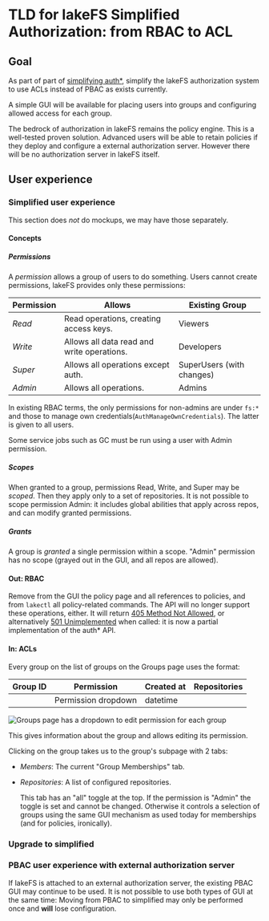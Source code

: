 # TLD for lakeFS Simplified Authorization: from RBAC to ACL

## Goal

As part of part of [simplifying auth*][auth-sec-update], simplify the lakeFS
authorization system to use ACLs instead of PBAC as exists currently.

A simple GUI will be available for placing users into groups and configuring
allowed access for each group.

The bedrock of authorization in lakeFS remains the policy engine.  This is a
well-tested proven solution.  Advanced users will be able to retain policies
if they deploy and configure a external authorization server.  However there
will be no authorization server in lakeFS itself.

## User experience

### Simplified user experience

This section does _not_ do mockups, we may have those separately.

#### Concepts

##### Permissions

A _permission_ allows a group of users to do something.  Users cannot create
permissions, lakeFS provides only these permissions:

| Permission | Allows                                     | Existing Group            |
|------------|--------------------------------------------|---------------------------|
| *Read*     | Read operations, creating access keys.     | Viewers                   |
| *Write*    | Allows all data read and write operations. | Developers                |
| *Super*    | Allows all operations except auth.         | SuperUsers (with changes) |
| *Admin*    | Allows all operations.                     | Admins                    |

In existing RBAC terms, the only permissions for non-admins are under `fs:*`
and those to manage own credentials(`AuthManageOwnCredentials`).  The latter
is given to all users.

Some service jobs such as GC must be run using a user with Admin permission.

##### Scopes

When granted to a group, permissions Read, Write, and Super may be _scoped_.
Then they apply only to a set of repositories.  It is not possible to scope
permission Admin: it includes global abilities that apply across repos, and
can modify granted permissions.

##### Grants

A group is _granted_ a single permission within a scope.  "Admin" permission
has no scope (grayed out in the GUI, and all repos are allowed).

#### Out: RBAC

Remove from the GUI the policy page and all references to policies, and from
`lakectl` all policy-related commands.  The API will no longer support these
operations, either.  It will return [405 Method Not Allowed][http-stat-405],
or alternatively [501 Unimplemented][http-stat-501] when called: it is now a
partial implementation of the auth* API.

#### In: ACLs

Every group on the list of groups on the Groups page uses the format:

| Group ID | Permission          | Created at | Repositories |
|----------|---------------------|------------|--------------|
| <name>   | Permission dropdown | datetime   | <number>     |

![Groups page has a dropdown to edit permission for each
group](./groups-with-perms.png)

This gives information about the group and allows editing its permission.

Clicking on the group takes us to the group's subpage with 2 tabs:

* *Members*: The current "Group Memberships" tab.
* *Repositories*: A list of configured repositories.

  This tab has an "all" toggle at the top.  If the permission is "Admin" the
  toggle is set and cannot be changed.  Otherwise it controls a selection of
  groups using the same GUI mechanism as used today for memberships (and for
  policies, ironically).

### Upgrade to simplified

### PBAC user experience with external authorization server

If lakeFS is attached to an external authorization server, the existing PBAC
GUI may continue to be used.  It is not possible to use both types of GUI at
the same time: Moving from PBAC to simplified may only be performed once and
**will** lose configuration.


[auth-sec-update]:  https://docs.lakefs.io/posts/security_update.html#whats-changing
[http-stat-405]:  https://developer.mozilla.org/en-US/docs/Web/HTTP/Status/405
[http-stat-501]:  https://developer.mozilla.org/en-US/docs/Web/HTTP/Status/501
